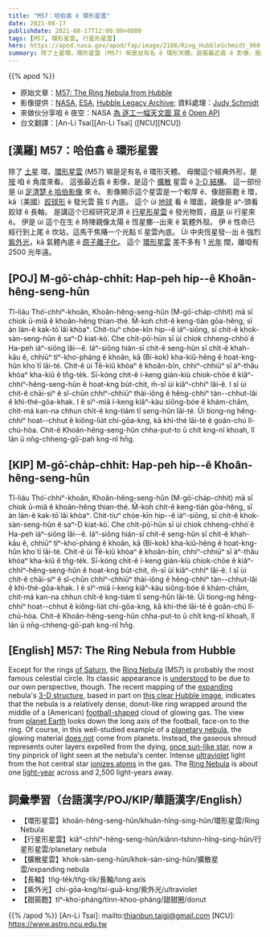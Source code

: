 ```yaml
---
title: "M57：哈伯翕 ê 環形星雲"
date: 2021-08-17
publishdate: 2021-08-17T12:00:00+0800
tags: [M57, 環形星雲, 行星形星雲]
hero: https://apod.nasa.gov/apod/fap/image/2108/Ring_HubbleSchmidt_960.jpg
summary: 除了土星環，環形星雲 (M57) 嘛是足有名 ê 環形天體。這張最近翕 ê 影像，是這个擴散星雲 ê 3-D 結構。
---
```


{{% apod %}}

- 原始文章：[M57: The Ring Nebula from Hubble](https://apod.nasa.gov/apod/ap210817.html)
- 影像提供：[NASA](https://www.nasa.gov/), [ESA](https://www.esa.int/), [Hubble Legacy Archive](http://hla.stsci.edu/); 資料處理：[Judy Schmidt](https://geckzilla.com/)
- 來做伙分享咱 ê 夜空：NASA [為 逐工一幅天文圖 寫 ê](https://github.com/nasa/apod-api) [Open API](https://api.nasa.gov/)
- 台文翻譯：[An-Li Tsai][An-Li Tsai] ([NCU][NCU])

## [漢羅] M57：哈伯翕 ê 環形星雲
除了 [土星][of Saturn] 環，[環形星雲][Ring Nebula 1] (M57) 嘛是足有名 ê 環形天體。
毋閣這个經典外形，是 [按][understood] 咱 ê 角度來看。
這張最近翕 ê 影像，是這个 [擴散][expanding] 星雲 ê [3-D 結構][3-D structure]。
這一部份是 ùi [足清楚 ê 哈伯影像][this clear Hubble image] 來 ê。
影像顯示這个星雲是一个較厚 ê、像甜箍麭 ê 環，kā（美國）[跤球形][football-shaped] ê 發光雲 箍 tī 內底。
這个 ùi [地球][planet Earth] 看 ê 環面，親像是 àⁿ-頭看跤球 ê 長軸。
是講這个已經研究足濟 ê [行星形星雲][planetary nebula] ê 發光物質，[毋是][does not] ùi 行星來 ê。
伊是 ùi 這个在生 ê 時陣親像太陽 ê 恆星擲--出來 ê 氣體外殼。
伊 ê 性命已經行到上尾 ê 坎站，這馬干焦賰一个光點 tī 星雲內底。
Ùi 中央恆星發--出 ê 強烈 [紫外光][ultraviolet]，kā 氣體內底 ê [原子離子化][ionizes atoms]。
這个 [環形星雲][Ring Nebula 2] 差不多有 1 [光年][light-year] 闊，離咱有 2500 光年遠。

## [POJ] M-gō͘-cha̍p-chhit: Hap-peh hip--ê Khoân-hêng-seng-hûn
Tî-liáu Thó͘-chhiⁿ-khoân, Khoân-hêng-seng-hûn (M-gō͘-cha̍p-chhit) mā sī chiok ū-miâ ê khoân-hêng thian-thé.
M̄-koh chit-ê keng-tián gōa-hêng, sī àn lán-ê kak-tō͘ lâi khòaⁿ.
Chit-tiuⁿ chòe-kīn hip--ê iáⁿ-siōng, sī chit-ê khok-sàn-seng-hûn ê saⁿ-D kiat-kò͘.
Che chi̍t-pō͘-hūn sī ùi chiok chheng-chhó͘ ê Ha-peh iáⁿ-siōng lâi--ê.
Iáⁿ-siōng hián-sī chit-ê seng-hûn sī chi̍t-ê khah-kāu ê, chhiūⁿ tiⁿ-kho͘-pháng ê khoân, kā (Bí-kok) kha-kiû-hêng ê hoat-kng-hûn kho͘ tī lāi-té.
Chit-ê ùi Tē-kiû khòaⁿ ê khoân-bīn, chhiⁿ-chhiūⁿ sī àⁿ-thâu khòaⁿ kha-kiû ê tn̂g-te̍k.
Sī-kóng chit-ê í-keng gián-kiù chiok-chōe ê kiâⁿ-chhiⁿ-hêng-seng-hûn ê hoat-kng bu̍t-chit, m̄-sī ùi kiâⁿ-chhiⁿ lâi-ê.
I sī ùi chit-ê chāi-siⁿ ê sî-chūn chhiⁿ-chhiūⁿ thài-iông ê hêng-chhiⁿ tàn--chhut-lâi ê khì-thé-gōa-khak.
I ê sìⁿ-miā í-keng kiâⁿ-kàu siōng-bóe ê khám-chām, chit-má kan-na chhun chi̍t-ê kng-tiám tī seng-hûn lāi-té.
Ùi tiong-ng hêng-chhiⁿ hoat--chhut ê kiông-lia̍t chí-gōa-kng, kā khì-thé lāi-té ê goân-chú lî-chú-hòa.
Chit-ê Khoân-hêng-seng-hûn chha-put-to ū chi̍t kng-nî khoah, lî lán ū nn̄g-chheng-gō͘-pah kng-nî hn̄g.

## [KIP] M-gō͘-cha̍p-chhit: Hap-peh hip--ê Khoân-hêng-seng-hûn
Tî-liáu Thó͘-chhiⁿ-khoân, Khoân-hêng-seng-hûn (M-gō͘-cha̍p-chhit) mā sī chiok ū-miâ ê khoân-hêng thian-thé.
M̄-koh chit-ê keng-tián gōa-hêng, sī àn lán-ê kak-tō͘ lâi khòaⁿ.
Chit-tiuⁿ chòe-kīn hip--ê iáⁿ-siōng, sī chit-ê khok-sàn-seng-hûn ê saⁿ-D kiat-kò͘.
Che chi̍t-pō͘-hūn sī ùi chiok chheng-chhó͘ ê Ha-peh iáⁿ-siōng lâi--ê.
Iáⁿ-siōng hián-sī chit-ê seng-hûn sī chi̍t-ê khah-kāu ê, chhiūⁿ tiⁿ-kho͘-pháng ê khoân, kā (Bí-kok) kha-kiû-hêng ê hoat-kng-hûn kho͘ tī lāi-té.
Chit-ê ùi Tē-kiû khòaⁿ ê khoân-bīn, chhiⁿ-chhiūⁿ sī àⁿ-thâu khòaⁿ kha-kiû ê tn̂g-te̍k.
Sī-kóng chit-ê í-keng gián-kiù chiok-chōe ê kiâⁿ-chhiⁿ-hêng-seng-hûn ê hoat-kng bu̍t-chit, m̄-sī ùi kiâⁿ-chhiⁿ lâi-ê.
I sī ùi chit-ê chāi-siⁿ ê sî-chūn chhiⁿ-chhiūⁿ thài-iông ê hêng-chhiⁿ tàn--chhut-lâi ê khì-thé-gōa-khak.
I ê sìⁿ-miā í-keng kiâⁿ-kàu siōng-bóe ê khám-chām, chit-má kan-na chhun chi̍t-ê kng-tiám tī seng-hûn lāi-té.
Ùi tiong-ng hêng-chhiⁿ hoat--chhut ê kiông-lia̍t chí-gōa-kng, kā khì-thé lāi-té ê goân-chú lî-chú-hòa.
Chit-ê Khoân-hêng-seng-hûn chha-put-to ū chi̍t kng-nî khoah, lî lán ū nn̄g-chheng-gō͘-pah kng-nî hn̄g.

## [English] M57: The Ring Nebula from Hubble
Except for the rings [of Saturn][of Saturn], the [Ring Nebula][Ring Nebula 1] (M57) is probably the most famous celestial circle.
Its classic appearance is [understood][understood] to be due to our own perspective, though.
The recent mapping of the [expanding][expanding] nebula's [3-D structure][3-D structure], based in part on [this clear Hubble image][this clear Hubble image], indicates that the nebula is a relatively dense, donut-like ring wrapped around the middle of a (American) [football-shaped][football-shaped] cloud of glowing gas.
The view from [planet Earth][planet Earth] looks down the long axis of the football, face-on to the ring.
Of course, in this well-studied example of a [planetary nebula][planetary nebula], the glowing material [does not][does not] come from planets.
Instead, the gaseous shroud represents outer layers expelled from the dying, [once sun-like star][once sun-like star], now a tiny pinprick of light seen at the nebula's center.
Intense [ultraviolet][ultraviolet] light from the hot central star [ionizes atoms][ionizes atoms] in the gas.
The [Ring Nebula][Ring Nebula 2] is about one [light-year][light-year] across and 2,500 light-years away.

## 詞彙學習（台語漢字/POJ/KIP/華語漢字/English）
- 【環形星雲】khoân-hêng-seng-hûn/khuân-hîng-sing-hûn/環形星雲/Ring Nebula
- 【行星形星雲】kiâⁿ-chhiⁿ-hêng-seng-hûn/kiânn-tshinn-hîng-sing-hûn/行星形星雲/planetary nebula
- 【擴散星雲】khok-sàn-seng-hûn/khok-sàn-sing-hûn/擴散星雲/expanding nebula
- 【長軸】tn̂g-te̍k/tn̂g-ti̍k/長軸/long axis
- 【紫外光】chí-gōa-kng/tsí-guā-kng/紫外光/ultraviolet
- 【甜箍麭】tiⁿ-kho͘-pháng/tinn-khoo-pháng/甜甜圈/donut

{{% /apod %}}
[An-Li Tsai]: mailto:thianbun.taigi@gmail.com
[NCU]: https://www.astro.ncu.edu.tw

[of Saturn]:https://solarsystem.nasa.gov/planets/saturn/overview/
[Ring Nebula 1]:http://messier.seds.org/m/m057.html
[understood]:https://cdn.pixabay.com/photo/2019/09/04/08/24/cat-4451003_960_720.jpg
[expanding]:https://ui.adsabs.harvard.edu/abs/2013AJ....145..170O/abstract
[3-D structure]:https://svs.gsfc.nasa.gov/31045
[this clear Hubble image]:https://www.flickr.com/photos/geckzilla/10055992403/
[football-shaped]:https://en.wikipedia.org/wiki/Ball_(gridiron_football)
[planet Earth]:https://solarsystem.nasa.gov/planets/earth/in-depth/
[planetary nebula]:https://apod.nasa.gov/apod/ap110218.html
[does not]:https://apod.nasa.gov/apod/ap110901.html
[once sun-like star]:https://en.wikipedia.org/wiki/Planetary_nebula
[ultraviolet]:https://science.nasa.gov/ems/10_ultravioletwaves
[ionizes atoms]:http://hyperphysics.phy-astr.gsu.edu/hbase/mod4.html#c3
[Ring Nebula 2]:https://apod.nasa.gov/apod/ap140813.html
[light-year]:https://spaceplace.nasa.gov/light-year/en/
